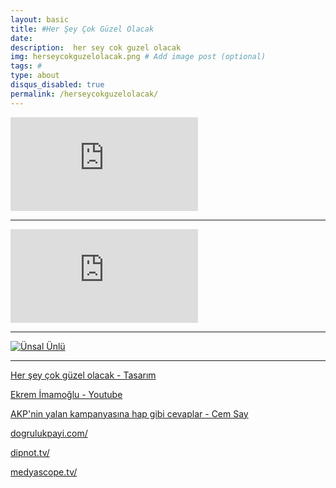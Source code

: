 ```yaml
---
layout: basic
title: #Her Şey Çok Güzel Olacak
date: 
description:  her sey cok guzel olacak
img: herseycokguzelolacak.png # Add image post (optional)
tags: # 
type: about
disqus_disabled: true
permalink: /herseycokguzelolacak/
---
```

<div class="container-youtube">
<iframe src="https://www.youtube.com/embed/wpeD_cimUs0" 
frameborder="0" allowfullscreen class="video"></iframe>
</div>

***

<div class="container-youtube">
<iframe src="https://www.youtube.com/embed/XOS0b9l5nH8" 
frameborder="0" allowfullscreen class="video"></iframe>
</div>

***

[![Ünsal Ünlü]({{site.baseurl}}/assets/img/unsalunlu.png)](https://www.youtube.com/channel/UCzJMy0X4vYivbZHkNccpPhQ/featured)

***

[Her şey çok güzel olacak  -  Tasarım](https://medium.com/@Seyyahil/her-%C5%9Fey-%C3%A7ok-g%C3%BCzel-olacak-6ae491374c56)<br>

[Ekrem İmamoğlu  -  Youtube](https://www.youtube.com/user/ekremimamolu/videos)


[AKP'nin yalan kampanyasına hap gibi cevaplar - Cem Say](https://odatv.com/akpnin-yalan-kampanyasina-hap-gibi-cevaplar-12051946.html)

[dogrulukpayi.com/](https://www.dogrulukpayi.com/)

[dipnot.tv/](https://dipnot.tv/)

[medyascope.tv/](https://medyascope.tv/)